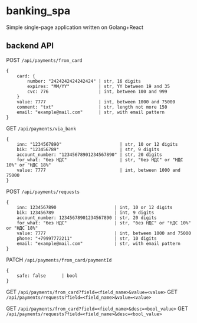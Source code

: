 # banking_spa
Simple single-page application written on Golang+React

## backend API
POST `/api/payments/from_card`
```
{
    card: {
        number: "2424242424242424" | str, 16 digits
        expires: "MM/YY"           | str, YY between 19 and 35
        cvc: 776                   | int, between 100 and 999
    }
    value: 7777                    | int, between 1000 and 75000
    comment: "txt"                 | str, length not more 150
    email: "example@mail.com"      | str, with email pattern
}
```

GET `/api/payments/via_bank`
```
{
    inn: "1234567890"                      | str, 10 or 12 digits
    bik: "123456789"                       | str, 9 digits
    account_number: "12345678901234567890" | str, 20 digits
    for_what: "без НДС"                    | str, "без НДС" or "НДС 10%" or "НДС 18%"
    value: 7777                            | int, between 1000 and 75000
}
```

POST `/api/payments/requests`
```
{
    inn: 1234567890                      | int, 10 or 12 digits
    bik: 123456789                       | int, 9 digits
    account_number: 12345678901234567890 | str, 20 digits
    for_what: "без НДС"                  | str, "без НДС" or "НДС 10%" or "НДС 18%"
    value: 7777                          | int, between 1000 and 75000
    phone: "+79997772211"                | str, 10 digits
    email: "example@mail.com"            | str, with email pattern
}
```

PATCH `/api/payments/from_card/paymentId`
```
{
    safe: false      | bool
}
```

GET `/api/payments/from_card?field=<field_name>&value=<value>`
GET `/api/payments/requests?field=<field_name>&value=<value>`

GET `/api/payments/from_card?field=<field_name>&desc=<bool_value>`
GET `/api/payments/requests?field=<field_name>&desc=<bool_value>`